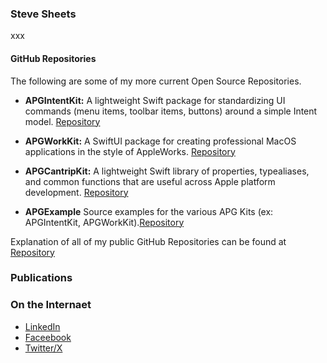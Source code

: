 ### Steve Sheets
xxx

#### GitHub Repositories

The following are some of my more current Open Source Repositories.

- **APGIntentKit:** A lightweight Swift package for standardizing UI commands (menu items, toolbar items, buttons) around a simple Intent model. [Repository](https://github.com/magesteve/APGIntentKit)

- **APGWorkKit:** A SwiftUI package for creating professional MacOS applications in the style of AppleWorks. [Repository](https://github.com/magesteve/APGWorkKit)

- **APGCantripKit:** A lightweight Swift library of properties, typealiases, and common functions that are useful across Apple platform development. [Repository](https://github.com/magesteve/APGCantripKit)

- **APGExample** Source examples for the various APG Kits (ex: APGIntentKit, APGWorkKit).[Repository](https://github.com/magesteve/APGExample)

Explanation of all of my public GitHub Repositories can be found at [Repository](https://github.com/magesteve/Repositories)  


### Publications

### On the Internaet
* [LinkedIn](https://www.linkedin.com/in/stevesheets/)
* [Faceebook](https://www.facebook.com/steve.sheets/)
* [Twitter/X](https://x.com/stevesheets/)

